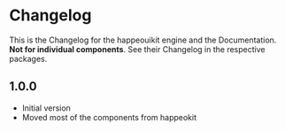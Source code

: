 # Changelog

This is the Changelog for the happeouikit engine and the Documentation. **Not for individual components**.
See their Changelog in the respective packages.

## 1.0.0

- Initial version
- Moved most of the components from happeokit
